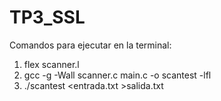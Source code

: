 # TP3_SSL

Comandos para ejecutar en la terminal:

1) flex scanner.l
2) gcc -g -Wall scanner.c main.c -o scantest -lfl
3) ./scantest <entrada.txt >salida.txt
